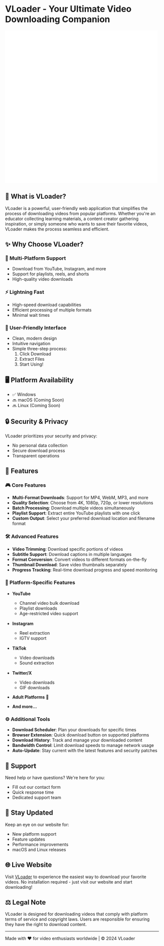 # VLoader - Your Ultimate Video Downloading Companion

![VLoader Logo](src/assets/app.png)

## 🎥 What is VLoader?

VLoader is a powerful, user-friendly web application that simplifies the process of downloading videos from popular platforms. Whether you're an educator collecting learning materials, a content creator gathering inspiration, or simply someone who wants to save their favorite videos, VLoader makes the process seamless and efficient.

## ✨ Why Choose VLoader?

### 🌟 Multi-Platform Support
- Download from YouTube, Instagram, and more
- Support for playlists, reels, and shorts
- High-quality video downloads

### ⚡ Lightning Fast
- High-speed download capabilities
- Efficient processing of multiple formats
- Minimal wait times

### 🎯 User-Friendly Interface
- Clean, modern design
- Intuitive navigation
- Simple three-step process:
  1. Click Download
  2. Extract Files
  3. Start Using!

## 🖥️ Platform Availability

- ✅ Windows
- 🔜 macOS (Coming Soon)
- 🔜 Linux (Coming Soon)

## 🔒 Security & Privacy

VLoader prioritizes your security and privacy:
- No personal data collection
- Secure download process
- Transparent operations

## 💫 Features

### 🎮 Core Features
- **Multi-Format Downloads**: Support for MP4, WebM, MP3, and more
- **Quality Selection**: Choose from 4K, 1080p, 720p, or lower resolutions
- **Batch Processing**: Download multiple videos simultaneously
- **Playlist Support**: Extract entire YouTube playlists with one click
- **Custom Output**: Select your preferred download location and filename format

### 🛠️ Advanced Features
- **Video Trimming**: Download specific portions of videos
- **Subtitle Support**: Download captions in multiple languages
- **Format Conversion**: Convert videos to different formats on-the-fly
- **Thumbnail Download**: Save video thumbnails separately
- **Progress Tracking**: Real-time download progress and speed monitoring

### 🎯 Platform-Specific Features
- **YouTube** <img src="https://www.youtube.com/favicon.ico" width="16" height="16">
  - Channel video bulk download
  - Playlist downloads
  - Age-restricted video support
  
- **Instagram** <img src="https://www.instagram.com/favicon.ico" width="16" height="16">
  - Reel extraction
  - IGTV support

- **TikTok** <img src="https://www.tiktok.com/favicon.ico" width="16" height="16">
  - Video downloads
  - Sound extraction

- **Twitter/X** <img src="https://twitter.com/favicon.ico" width="16" height="16">
  - Video downloads
  - GIF downloads

- **Adult Platforms** 🔞

- **And more...**

### ⚙️ Additional Tools
- **Download Scheduler**: Plan your downloads for specific times
- **Browser Extension**: Quick download button on supported platforms
- **Download History**: Track and manage your downloaded content
- **Bandwidth Control**: Limit download speeds to manage network usage
- **Auto-Update**: Stay current with the latest features and security patches

## 🤝 Support

Need help or have questions? We're here for you:
- Fill out our contact form
- Quick response time
- Dedicated support team

## 📢 Stay Updated

Keep an eye on our website for:
- New platform support
- Feature updates
- Performance improvements
- macOS and Linux releases

## 🌐 Live Website

Visit [VLoader](https://pratikmitkar.github.io/VLoader/) to experience the easiest way to download your favorite videos. No installation required - just visit our website and start downloading!

## ⚖️ Legal Note

VLoader is designed for downloading videos that comply with platform terms of service and copyright laws. Users are responsible for ensuring they have the right to download content.

---

Made with ❤️ for video enthusiasts worldwide | © 2024 VLoader